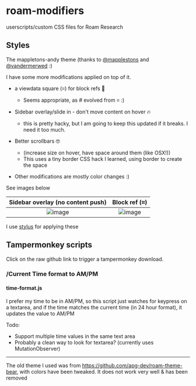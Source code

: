 # roam-modifiers
 userscripts/custom CSS files for Roam Research

## Styles

The mappletons-andy theme (thanks to [@mapplestons](https://twitter.com/Mappletons) and [@vandermerwed](https://twitter.com/vandermerwed) :)

I have some more modifications applied on top of it. 

- a viewdata square (⌗) for block refs 🚀
    - Seems appropriate, as # evolved from ⌗ :)


- Sidebar overlay/slide in - don't move content on hover 🔥
  - this is pretty hacky, but I am going to keep this updated if it breaks. I need it too much.
  
  
- Better scrollbars 🤓
  - (increase size on hover, have space around them (like OSX!))
  - This uses a tiny border CSS hack I learned, using border to create the space

- Other modifications are mostly color changes :)

See images below

Sidebar overlay (no content push)          |  Block ref (⌗)
:-------------------------:|:-------------------------:
![image](https://user-images.githubusercontent.com/2976363/83698596-74ae5300-a61f-11ea-9c2a-1078aaa6070e.png)  | ![image](https://user-images.githubusercontent.com/2976363/83698671-ae7f5980-a61f-11ea-93b1-fdc2e66312f8.png)


I use [stylus](https://chrome.google.com/webstore/detail/stylus/clngdbkpkpeebahjckkjfobafhncgmne?hl=en) for applying these


## Tampermonkey scripts
Click on the raw github link to trigger a tampermonkey download.

### /Current Time format to AM/PM
#### time-format.js

I prefer my time to be in AM/PM, so this script just watches for keypress on a textarea, and if the time matches the current time (in 24 hour format),
it updates the value to AM/PM

Todo:
- Support multiple time values in the same text area
- Probably a clean way to look for textarea? (currently uses MutationObserver)


------

The old theme I used was from https://github.com/apg-dev/roam-theme-bear, with colors have been tweaked. It does not work very well & has been removed
